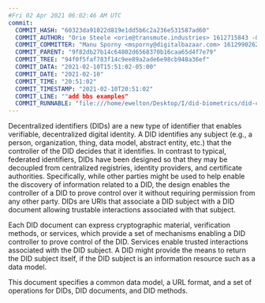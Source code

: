 ```yaml
---
#Fri 02 Apr 2021 06:02:46 AM UTC
commit:
  COMMIT_HASH: "60323da91022d819e1dd5b6c2a236e531587ad60"
  COMMIT_AUTHOR: "Orie Steele <orie@transmute.industries> 1612715843 -0600"
  COMMIT_COMMITTER: "Manu Sporny <msporny@digitalbazaar.com> 1612990262 -0500"
  COMMIT_PARENT: "9f82db27b14c64802d6568370b16caa65d4f7e79"
  COMMIT_TREE: "94f0f5faf783f14c9ee89a2ade6e98cb948a36ef"
  COMMIT_DATA: "2021-02-10T15:51:02-05:00"
  COMMIT_DATE: "2021-02-10"
  COMMIT_TIME: "20:51:02"
  COMMIT_TIMESTAMP: "2021-02-10T20:51:02"
  COMMIT_LINE: ""add bbs examples"
  COMMIT_RUNNABLE: "file:///home/ewelton/Desktop/I/did-biometrics/did-core-dataset/analysis/gitinfo/60323da91022d819e1dd5b6c2a236e531587ad60/snapshot/index.html"
---
```


<section id="abstract">
<p>
<a>Decentralized identifiers</a> (DIDs) are a new type of identifier that
enables verifiable, decentralized digital identity. A <a>DID</a> identifies any
subject (e.g., a person, organization, thing, data model, abstract entity, etc.)
that the controller of the <a>DID</a> decides that it identifies. In contrast to
typical, federated identifiers, <a>DIDs</a> have been designed so that they may be
decoupled from centralized registries, identity providers, and certificate
authorities. Specifically, while other parties might be used to help enable the
discovery of information related to a <a>DID</a>, the design enables the
controller of a <a>DID</a> to prove control over it without requiring permission
from any other party. <a>DIDs</a> are <a>URIs</a> that associate a <a>DID subject</a>
with a <a>DID document</a> allowing trustable interactions associated with that
subject.
    </p>
<p>
Each <a>DID document</a> can express cryptographic material, <a>verification
methods</a>, or <a>services</a>, which provide a set of mechanisms enabling
a <a>DID controller</a> to prove control of the <a>DID</a>. <a>Services</a>
enable trusted interactions associated with the <a>DID subject</a>. A
<a>DID</a> might provide the means to return the <a>DID subject</a> itself,
if the <a>DID subject</a> is an information resource such as a data model.
    </p>
<p>
This document specifies a common data model, a URL format, and a set of
operations for <a>DIDs</a>, <a>DID documents</a>, and <a>DID methods</a>.
    </p>
</section>
